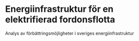 # Energiinfrastruktur för en elektrifierad fordonsflotta
Analys av förbättringsmöjligheter i sveriges energiinfrastruktur
